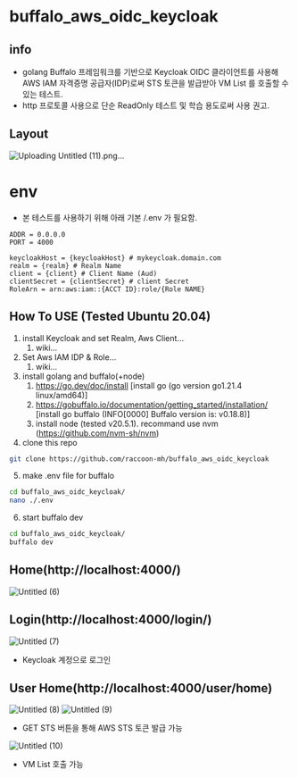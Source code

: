 # buffalo_aws_oidc_keycloak

## info

- golang Buffalo 프레임워크를 기반으로 Keycloak OIDC 클라이언트를 사용해 AWS IAM 자격증명 공급자(IDP)로써 STS 토큰을 발급받아 VM List 를 호출할 수 있는 테스트.
- http 프로토콜 사용으로 단순 ReadOnly 테스트 및 학습 용도로써 사용 권고.

## Layout
![Uploading Untitled (11).png…]()


# env

- 본 테스트를 사용하기 위해 아래 기본 /.env 가 필요함.

```
ADDR = 0.0.0.0 
PORT = 4000

keycloakHost = {keycloakHost} # mykeycloak.domain.com
realm = {realm} # Realm Name
client = {client} # Client Name (Aud)
clientSecret = {clientSecret} # client Secret
RoleArn = arn:aws:iam::{ACCT ID}:role/{Role NAME}
```

## How To USE (Tested Ubuntu 20.04)

1. install Keycloak and set Realm, Aws Client…
    1. wiki…
2. Set Aws IAM IDP & Role…
    1. wiki…
3. install golang and buffalo(+node)
    1. https://go.dev/doc/install [install go (go version go1.21.4 linux/amd64)]
    2. https://gobuffalo.io/documentation/getting_started/installation/ [install go buffalo (INFO[0000] Buffalo version is: v0.18.8)]
    3. install node (tested v20.5.1). recommand use nvm (https://github.com/nvm-sh/nvm)
4. clone this repo

```bash
git clone https://github.com/raccoon-mh/buffalo_aws_oidc_keycloak 
```

5. make .env file for  buffalo

```bash
cd buffalo_aws_oidc_keycloak/
nano ./.env
```

6. start buffalo dev

```bash
cd buffalo_aws_oidc_keycloak/
buffalo dev
```

## Home(http://localhost:4000/)
![Untitled (6)](https://github.com/raccoon-mh/buffalo_aws_oidc_keycloak/assets/130422754/ab166444-3900-4704-83cc-c7d977de43e0)


## Login(http://localhost:4000/login/)
![Untitled (7)](https://github.com/raccoon-mh/buffalo_aws_oidc_keycloak/assets/130422754/bd656689-2110-48f6-861f-3f08f9ca339a)
- Keycloak 계정으로 로그인

## User Home(http://localhost:4000/user/home)
![Untitled (8)](https://github.com/raccoon-mh/buffalo_aws_oidc_keycloak/assets/130422754/85c8e127-4759-446f-bb8e-0b29742f5be6)
![Untitled (9)](https://github.com/raccoon-mh/buffalo_aws_oidc_keycloak/assets/130422754/2f10e5dd-5226-4eeb-8b01-e8aff21467ae)
- GET STS 버튼을 통해 AWS STS 토큰 발급 가능

![Untitled (10)](https://github.com/raccoon-mh/buffalo_aws_oidc_keycloak/assets/130422754/b1b98225-a358-4f8a-93b5-5088b91d5889)
- VM List 호출 가능
